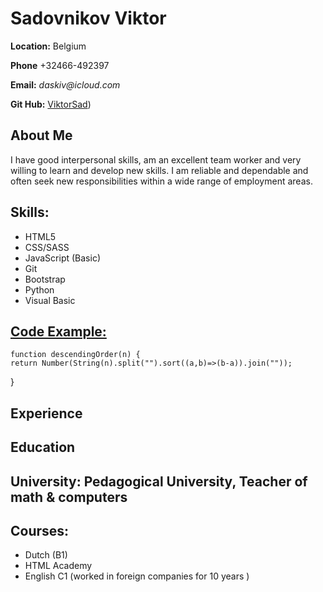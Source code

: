 # Sadovnikov Viktor

**Location:** Belgium

**Phone** +32466-492397

**Email:** _daskiv@icloud.com_

**Git Hub:** [ViktorSad](https://github.com/ViktorSad))

## About Me

I have good interpersonal skills, am an excellent team worker and very willing to learn and develop new skills.
I am reliable and dependable and often seek new responsibilities within a wide range of employment areas.

## Skills:

- HTML5
- CSS/SASS
- JavaScript (Basic)
- Git
- Bootstrap
- Python
- Visual Basic

## [Code Example:](https://www.codewars.com/kata/5467e4d82edf8bbf40000155/train/javascript)

    function descendingOrder(n) {
    return Number(String(n).split("").sort((a,b)=>(b-a)).join(""));

}

## Experience

## Education

## University: Pedagogical University, Teacher of math & computers

## Courses:

- Dutch (B1)
- HTML Academy
- English
  C1 (worked in foreign companies for 10 years )
